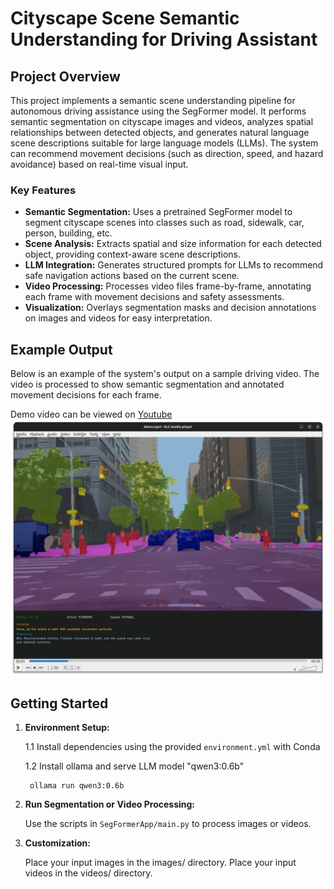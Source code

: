 # Cityscape Scene Semantic Understanding for Driving Assistant

## Project Overview

This project implements a semantic scene understanding pipeline for autonomous driving assistance using the SegFormer model. It performs semantic segmentation on cityscape images and videos, analyzes spatial relationships between detected objects, and generates natural language scene descriptions suitable for large language models (LLMs). The system can recommend movement decisions (such as direction, speed, and hazard avoidance) based on real-time visual input.

### Key Features

- **Semantic Segmentation:** Uses a pretrained SegFormer model to segment cityscape scenes into classes such as road, sidewalk, car, person, building, etc.
- **Scene Analysis:** Extracts spatial and size information for each detected object, providing context-aware scene descriptions.
- **LLM Integration:** Generates structured prompts for LLMs to recommend safe navigation actions based on the current scene.
- **Video Processing:** Processes video files frame-by-frame, annotating each frame with movement decisions and safety assessments.
- **Visualization:** Overlays segmentation masks and decision annotations on images and videos for easy interpretation.

## Example Output

Below is an example of the system's output on a sample driving video. The video is processed to show semantic segmentation and annotated movement decisions for each frame.

Demo video can be viewed on [Youtube](https://www.youtube.com/watch?v=dK-Rmfju8zg)
[![Demo image](docs/demo.png)](https://www.youtube.com/watch?v=dK-Rmfju8zg)

## Getting Started

1. **Environment Setup:**  

   1.1 Install dependencies using the provided `environment.yml` with Conda
   
   1.2 Install ollama and serve LLM model "qwen3:0.6b"
   ```
    ollama run qwen3:0.6b
   ```

2. **Run Segmentation or Video Processing:**

    Use the scripts in `SegFormerApp/main.py` to process images or videos.

3. **Customization:**

    Place your input images in the images/ directory.
    Place your input videos in the videos/ directory.